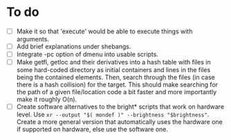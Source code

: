 # To do
- [ ] Make it so that 'execute' would be able to execute things with arguments.
- [ ] Add brief explanations under shebangs.
- [ ] Integrate -pc option of dmenu into usable scripts.
- [ ] Make getfl, getloc and their derivatives into a hash table with files in some hard-coded directory as initial containers and lines in the files being the contained elements. Then, search through the files (in case there is a hash collision) for the target. This should make searching for the path of a given file/location code a bit faster and more importantly make it roughly O(n).
- [ ] Create software alternatives to the bright\* scripts that work on hardware level. Use `xr --output "$( mondef )" --brightness "$brightness"`. Create a more general version that automatically uses the hardware one if supported on hardware, else use the software one.
